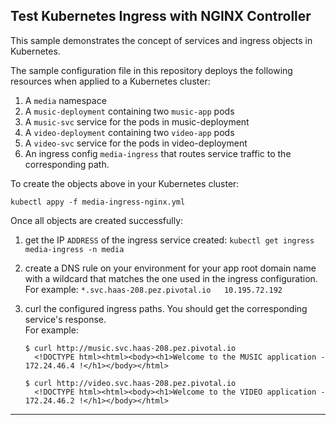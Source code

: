 ## Test Kubernetes Ingress with NGINX Controller

This sample demonstrates the concept of services and ingress objects in Kubernetes.

The sample configuration file in this repository deploys the following resources when applied to a Kubernetes cluster:

1. A `media` namespace
1. A `music-deployment` containing two `music-app` pods 
1. A `music-svc` service for the pods in music-deployment
1. A `video-deployment` containing two `video-app` pods
1. A `video-svc` service for the pods in video-deployment
1. An ingress config `media-ingress` that routes service traffic to the corresponding path. 

To create the objects above in your Kubernetes cluster:

`kubectl appy -f media-ingress-nginx.yml`


Once all objects are created successfully:

1. get the IP `ADDRESS` of the ingress service created: `kubectl get ingress media-ingress -n media`

1. create a DNS rule on your environment for your app root domain name with a wildcard that matches the one used in the ingress configuration.  
  For example:  `*.svc.haas-208.pez.pivotal.io   10.195.72.192`  

1. curl the configured ingress paths. You should get the corresponding service's response.  
   For example:  
   ```
   $ curl http://music.svc.haas-208.pez.pivotal.io
     <!DOCTYPE html><html><body><h1>Welcome to the MUSIC application - 172.24.46.4 !</h1></body></html>

   $ curl http://video.svc.haas-208.pez.pivotal.io
     <!DOCTYPE html><html><body><h1>Welcome to the VIDEO application - 172.24.46.2 !</h1></body></html>  
   ```   

---


